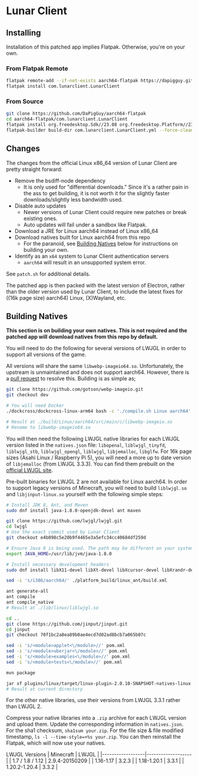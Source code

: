 # Lunar Client

## Installing
Installation of this patched app implies Flatpak. Otherwise, you're on your own.

### From Flatpak Remote
```sh
flatpak remote-add --if-not-exists aarch64-flatpak https://dapigguy.github.io/aarch64-flatpak/aarch64-flatpak.flatpakrepo
flatpak install com.lunarclient.LunarClient
```

### From Source
```sh
git clone https://github.com/DaPigGuy/aarch64-flatpak
cd aarch64-flatpak/com.lunarclient.LunarClient
flatpak install org.freedesktop.Sdk//23.08 org.freedesktop.Platform//23.08 org.electronjs.Electron2.BaseApp//23.08 org.freedesktop.Sdk.Extension.node18//23.08
flatpak-builder build-dir com.lunarclient.LunarClient.yml --force-clean --user --install
```

## Changes
The changes from the official Linux x86_64 version of Lunar Client are pretty straight forward:
- Remove the bsdiff-node dependency
  - It is only used for "differential downloads." Since it's a rather pain in the ass to get building, it is not worth it for the slightly faster downloads/slightly less bandwidth used.
- Disable auto updates
  - Newer versions of Lunar Client could require new patches or break existing ones.
  - Auto updates will fail under a sandbox like Flatpak.
- Download a JRE for Linux aarch64 instead of Linux x86_64
- Download natives built for Linux aarch64 from this repo
  - For the paranoid, see [Building Natives](#building-natives) below for instructions on building your own.
- Identify as an `x64` system to Lunar Client authentication servers
  - `aarch64` will result in an unsupported system error.

See `patch.sh` for additional details.


The patched app is then packed with the latest version of Electron, rather than the older version used by Lunar Client, to include the latest fixes for ((16k page size) aarch64) Linux, (X)Wayland, etc.

## Building Natives
**This section is on building your own natives. This is not required and the patched app will download natives from this repo by default.**

You will need to do the following for several versions of LWJGL in order to support all versions of the game.

All versions will share the same `libwebp-imageio64.so`. Unfortunately, the upstream is unmaintained and does not support aarch64. However, there is a [pull request](https://github.com/sejda-pdf/webp-imageio/pull/6) to resolve this. Building is as simple as;
```sh
git clone https://github.com/gotson/webp-imageio.git
git checkout dev

# You will need Docker
./dockcross/dockcross-linux-arm64 bash -c './compile.sh Linux aarch64'

# Result at ./build/Linux/aarch64/src/main/c/libwebp-imageio.so
# Rename to libwebp-imageio64.so
```


You will then need the following LWJGL native libraries for each LWJGL version listed in the `natives.json` file: `libopenal`, `liblwjgl_tinyfd`, `liblwjgl_stb`, `liblwjgl_opengl`, `liblwjgl`, `libjemalloc`, `libglfw`. For 16k page sizes (Asahi Linux / Raspberry Pi 5), you will need a more up to date version of `libjemalloc` (from LWJGL 3.3.3). You can find them prebuilt on the [official LWJGL site](https://www.lwjgl.org/browse/release).


Pre-built binaries for LWJGL 2 are not available for Linux aarch64. In order to support legacy versions of Minecraft, you will need to build `liblwjgl.so` and `libjinput-linux.so` yourself with the following simple steps:
```sh
# Install JDK 8, Ant, and Maven
sudo dnf install java-1.8.0-openjdk-devel ant maven

git clone https://github.com/lwjgl/lwjgl.git
cd lwjgl
# Use the exact commit used by Lunar Client
git checkout e4b098c5e20b9f4465e3a5efc34cc40684df259d

# Ensure Java 8 is being used. The path may be different on your system.
export JAVA_HOME=/usr/lib/jvm/java-1.8.0

# Install necessary development headers
sudo dnf install libX11-devel libXt-devel libXcursor-devel libXrandr-devel libXxf86vm-devel

sed -i 's/i386/aarch64/' ./platform_build/linux_ant/build.xml

ant generate-all
ant compile
ant compile_native
# Result at ./lib/linux/liblwjgl.so

cd ..
git clone https://github.com/jinput/jinput.git
cd jinput
git checkout 70f1bc2a8ea89b0ae4ecd7d02ad8bcb7a065b07c

sed -i 's/<module>applet<\/module>//' pom.xml
sed -i 's/<module>uberjar<\/module>//' pom.xml
sed -i 's/<module>examples<\/module>//' pom.xml
sed -i 's/<module>tests<\/module>//' pom.xml

mvn package

jar xf plugins/linux/target/linux-plugin-2.0.10-SNAPSHOT-natives-linux.jar libjinput-linux.so
# Result at current directory
```
For the other native libraries, use their versions from LWJGL 3.3.1 rather than LWJGL 2.


Compress your native libraries into a `.zip` archive for each LWJGL version and upload them. Update the corresponding information in `natives.json`. For the sha1 checksum, `sha1sum your.zip`. For the file size & file modified timestamp, `ls -l --time-style=+%s your.zip`. You can then reinstall the Flatpak, which will now use your natives.


LWJGL Versions
| Minecraft        | LWJGL             |
|------------------|-------------------|
| 1.7 / 1.8 / 1.12 | 2.9.4-20150209    |
| 1.16-1.17        | 3.2.3             |
| 1.18-1.20.1      | 3.3.1             |
| 1.20.2-1.20.4    | 3.3.2             |